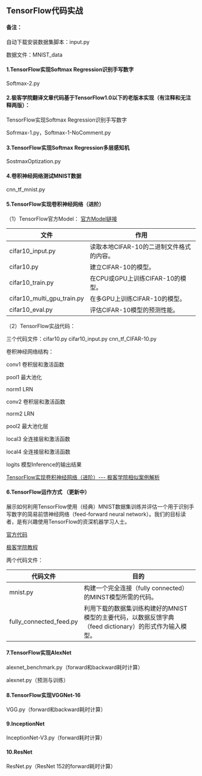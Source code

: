 TensorFlow代码实战
--------------------------

#### 备注：
自动下载安装数据集脚本：input.py

数据文件：MNIST_data

#### 1.TensorFlow实现Softmax Regression识别手写数字

Softmax-2.py

#### 2.极客学院翻译文章代码基于TensorFlow1.0以下的老版本实现（有注释和无注释两版）：

TensorFlow实现Softmax Regression识别手写数字

Sofrmax-1.py，Softmax-1-NoComment.py

#### 3.TensorFlow实现Softmax Regression多层感知机
SostmaxOptization.py

#### 4.卷积神经网络测试MNIST数据
cnn_tf_mnist.py

#### 5.TensorFlow实现卷积神经网络（进阶）

（1）TensorFlow官方Model：
[官方Model链接](https://github.com/tensorflow/models/tree/master/tutorials/image/cifar10)


文件 |		作用
---|---
cifar10_input.py | 读取本地CIFAR-10的二进制文件格式的内容。
cifar10.py | 建立CIFAR-10的模型。
cifar10_train.py | 在CPU或GPU上训练CIFAR-10的模型。
cifar10_multi_gpu_train.py | 在多GPU上训练CIFAR-10的模型。
cifar10_eval.py | 评估CIFAR-10模型的预测性能。



（2）TensorFlow实战代码：

三个代码文件：cifar10.py cifar10_input.py cnn_tf_CIFAR-10.py

卷积神经网络结构：

conv1 卷积层和激活函数

pool1 最大池化

norm1 LRN

conv2 卷积层和激活函数

norm2 LRN

pool2 最大池化层

local3 全连接层和激活函数

local4 全连接层和激活函数

logits 模型Inference的输出结果

[TensorFlow实现卷积神经网络（进阶）--- 极客学院相似案例解析](http://wiki.jikexueyuan.com/project/tensorflow-zh/tutorials/deep_cnn.html)

	
#### 6.TensorFlow运作方式 （更新中）
展示如何利用TensorFlow使用（经典）MNIST数据集训练并评估一个用于识别手写数字的简易前馈神经网络（feed-forward neural network）。我们的目标读者，是有兴趣使用TensorFlow的资深机器学习人士。

[官方代码](https://github.com/tensorflow/tensorflow/tree/master/tensorflow/examples/tutorials/mnist)

[极客学院教程](http://wiki.jikexueyuan.com/project/tensorflow-zh/tutorials/mnist_tf.html)

两个代码文件：

代码文件 | 目的
---|---
mnist.py | 构建一个完全连接（fully connected）的MINST模型所需的代码。
fully_connected_feed.py | 利用下载的数据集训练构建好的MNIST模型的主要代码，以数据反馈字典（feed dictionary）的形式作为输入模型。
#### 7.TensorFlow实现AlexNet

alexnet_benchmark.py（forward和backward耗时计算）

alexnet.py（预测与训练）

#### 8.TensorFlow实现VGGNet-16

VGG.py（forward和backward耗时计算）

#### 9.InceptionNet

InceptionNet-V3.py（forward耗时计算）

#### 10.ResNet


ResNet.py（ResNet 152的forward耗时计算）

